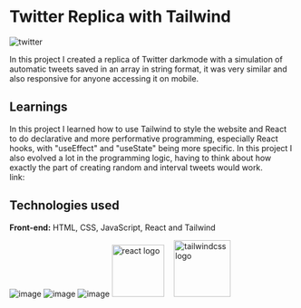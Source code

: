 # Twitter Replica with Tailwind
![twitter](https://github.com/user-attachments/assets/4b1bbecf-d460-4147-a0cc-60082bcf3fd1)


In this project I created a replica of Twitter darkmode with a simulation of automatic tweets saved in an array in string format, it was very similar and also responsive for anyone accessing it on mobile.

## Learnings

In this project I learned how to use Tailwind to style the website and React to do declarative and more performative programming, especially React hooks, with "useEffect" and "useState" being more specific. In this project I also evolved a lot in the programming logic, having to think about how exactly the part of creating random and interval tweets would work.
</br>
link: 


## Technologies used

**Front-end:** HTML, CSS, JavaScript, React and Tailwind


![image](https://github.com/user-attachments/assets/3ff9cab9-ceed-4102-b805-3928e56822c3) ![image](https://github.com/user-attachments/assets/b68387fd-bd9f-4197-82da-118cf161f74d) ![image](https://github.com/user-attachments/assets/be60b360-351b-47d4-b08b-edb7b25019b7)  <img src="https://cdn.jsdelivr.net/gh/devicons/devicon/icons/react/react-original.svg"  height="92" alt="react logo"/> <img width="10" />  <img src="https://cdn.jsdelivr.net/gh/devicons/devicon/icons/tailwindcss/tailwindcss-original-wordmark.svg" height="100" alt="tailwindcss logo" />

  

